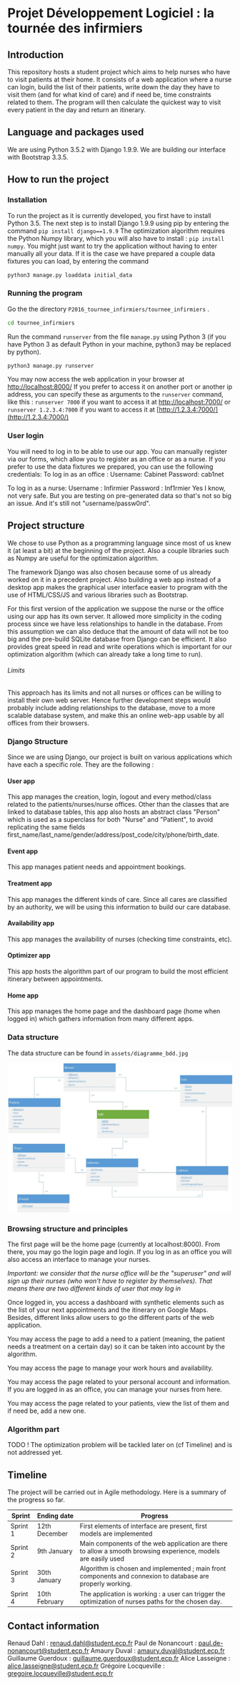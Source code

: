 # Projet Développement Logiciel : la tournée des infirmiers

## Introduction

This repository hosts a student project which aims to help nurses who have to visit patients at their home. It consists of a web application where a nurse can login, build the list of their patients, write down the day they have to visit them (and for what kind of care) and if need be, time constraints related to them. The program will then calculate the quickest way to visit every patient in the day and return an itinerary.

## Language and packages used

We are using Python 3.5.2 with Django 1.9.9. We are building our interface with Bootstrap 3.3.5.

## How to run the project

### Installation 

To run the project as it is currently developed, you first have to install Python 3.5. The next step is to install Django 1.9.9 using pip by entering the command `pip install django==1.9.9` 
The optimization algorithm requires the Python Numpy library, which you will also have to install : `pip install numpy`. 
You might just want to try the application without having to enter manually all your data. If it is the case we have prepared a couple data fixtures you can load, by entering the command 
```bash
python3 manage.py loaddata initial_data
```

### Running the program

Go the the directory `P2016_tournee_infirmiers/tournee_infirmiers` .

```bash
cd tournee_infirmiers
```

Run the command `runserver` from the file `manage.py` using Python 3 (if you have Python 3 as default Python in your machine, python3 may be replaced by python).

```bash
python3 manage.py runserver
```

You may now access the web application in your browser at [http://localhost:8000/](http://localhost:8000/)
If you prefer to access it on another port or another ip address, you can specify these as arguments to the `runserver` command, like this :
`runserver 7000` if you want to access it at [http://localhost:7000/](http://localhost:7000/) or `runserver 1.2.3.4:7000` if you want to access it at [http://1.2.3.4:7000/](http://1.2.3.4:7000/)

### User login

You will need to log in to be able to use our app. You can manually register via our forms, which allow you to register as an office or as a nurse. 
If you prefer to use the data fixtures we prepared, you can use the following credentials:
To log in as an office : 
Username: Cabinet
Password: cab1net

To log in as a nurse:
Username : Infirmier
Password : Inf1rmier
Yes I know, not very safe. But you are testing on pre-generated data so that's not so big an issue. And it's still not "username/passw0rd".  

## Project structure

We chose to use Python as a programming language since most of us knew it (at least a bit) at the beginning of the project. 
Also a couple libraries such as Numpy are useful for the optimization algorithm. 

The framework Django was also chosen because some of us already worked on it in a precedent project. Also building a web app instead of a desktop app 
makes the graphical user interface easier to program with the use of HTML/CSS/JS and various libraries such as Bootstrap. 

For this first version of the application we suppose the nurse or the office using our app has its own server.
It allowed more simplicity in the coding process since we have less relationships to handle in the database. 
From this assumption we can also deduce that the amount of data will not be too big and the pre-build SQLite database from Django can be efficient.
It also provides great speed in read and write operations which is important for our optimization algorithm (which can already take a long time to run). 

###### Limits

This approach has its limits and not all nurses or offices can be willing to install their own web server. 
Hence further development steps would probably include adding relationships to the database,
 move to a more scalable database system, and make this an online web-app usable by all offices from their browsers. 

### Django Structure 
Since we are using Django, our project is built on various applications which have each a specific role. They are the following :

#### User app

This app manages the creation, login, logout and every method/class related to the patients/nurses/nurse offices. 
Other than the classes that are linked to database tables, this app also hosts an abstract class "Person" which is used as a superclass for both "Nurse" and "Patient", 
to avoid replicating the same fields first_name/last_name/gender/address/post_code/city/phone/birth_date. 

#### Event app

This app manages patient needs and appointment bookings. 

#### Treatment app

This app manages the different kinds of care. Since all cares are classified by an authority, we will be using this information to build our care database.

#### Availability app

This app manages the availability of nurses (checking time constraints, etc).

#### Optimizer app

This app hosts the algorithm part of our program to build the most efficient itinerary between appointments. 

#### Home app

This app manages the home page and the dashboard page (home when logged in) which gathers information from many different apps. 

### Data structure

The data structure can be found in `assets/diagramme_bdd.jpg`

![alt text](assets/diagramme_bdd.jpg "Structure")

### Browsing structure and principles

The first page will be the home page (currently at localhost:8000). From there, you may go the login page and login. If you log in as an office you will also access an interface to manage your nurses. 

*Important: we consider that the nurse office will be the "superuser" and will sign up their nurses (who won't have to register by themselves). That means there are two different kinds of user that may log in*

Once logged in, you access a dashboard with synthetic elements such as the list of your next appointments and the itinerary on Google Maps. Besides, different links allow users to go the different parts of the web application.

You may access the page to add a need to a patient (meaning, the patient needs a treatment on a certain day) so it can be taken into account by the algorithm.

You may access the page to manage your work hours and availability.

You may access the page related to your personal account and information. If you are logged in as an office, you can manage your nurses from here. 

You may access the page related to your patients, view the list of them and if need be, add a new one.

### Algorithm part

TODO ! The optimization problem will be tackled later on (cf Timeline) and is not addressed yet.

## Timeline

The project will be carried out in Agile methodology. Here is a summary of the progress so far.

Sprint | Ending date | Progress
--- | --- | ---
Sprint 1 | 12th December | First elements of interface are present, first models are implemented
Sprint 2 | 9th January | Main components of the web application are there to allow a smooth browsing experience, models are easily used
Sprint 3 | 30th January | Algorithm is chosen and implemented ; main front components and connexion to database are properly working. 
Sprint 4 | 10th February | The application is working : a user can trigger the optimization of nurses paths for the chosen day. 

## Contact information

Renaud Dahl : renaud.dahl@student.ecp.fr
Paul de Nonancourt : paul.de-nonancourt@student.ecp.fr
Amaury Duval : amaury.duval@student.ecp.fr
Guillaume Guerdoux : guillaume.guerdoux@student.ecp.fr
Alice Lasseigne : alice.lasseigne@student.ecp.fr
Grégoire Locqueville : gregoire.locqueville@student.ecp.fr
